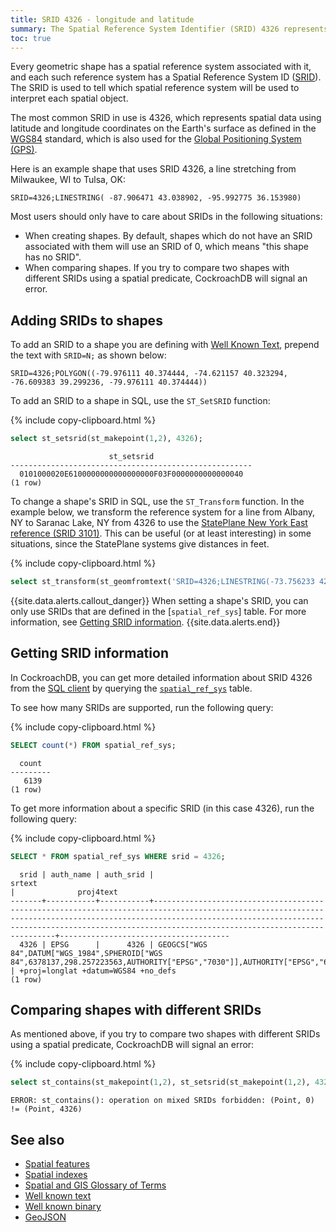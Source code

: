 ```yaml
---
title: SRID 4326 - longitude and latitude
summary: The Spatial Reference System Identifier (SRID) 4326 represents spatial data using latitude and longitude coordinates on the Earth's surface.
toc: true
---
```


Every geometric shape has a spatial reference system associated with it, and each such reference system has a Spatial Reference System ID ([SRID](spatial-glossary.html#srid)).  The SRID is used to tell which spatial reference system will be used to interpret each spatial object.

The most common SRID in use is 4326, which represents spatial data using latitude and longitude coordinates on the Earth's surface as defined in the [WGS84](spatial-glossary.html#wgs84) standard, which is also used for the [Global Positioning System (GPS)](https://en.wikipedia.org/wiki/Global_Positioning_System).

Here is an example shape that uses SRID 4326, a line stretching from Milwaukee, WI to Tulsa, OK:

~~~
SRID=4326;LINESTRING( -87.906471 43.038902, -95.992775 36.153980)
~~~

Most users should only have to care about SRIDs in the following situations:

- When creating shapes.  By default, shapes which do not have an SRID associated with them will use an SRID of 0, which means "this shape has no SRID".
- When comparing shapes. If you try to compare two shapes with different SRIDs using a spatial predicate, CockroachDB will signal an error.

## Adding SRIDs to shapes

To add an SRID to a shape you are defining with [Well Known Text](well-known-text.html), prepend the text with `SRID=N;` as shown below:

~~~
SRID=4326;POLYGON((-79.976111 40.374444, -74.621157 40.323294, -76.609383 39.299236, -79.976111 40.374444))
~~~

To add an SRID to a shape in SQL, use the `ST_SetSRID` function:

{% include copy-clipboard.html %}
~~~ sql
select st_setsrid(st_makepoint(1,2), 4326);
~~~

~~~
                      st_setsrid
------------------------------------------------------
  0101000020E6100000000000000000F03F0000000000000040
(1 row)
~~~

To change a shape's SRID in SQL, use the `ST_Transform` function.  In the example below, we transform the reference system for a line from Albany, NY to Saranac Lake, NY from 4326 to use the [StatePlane New York East reference (SRID 3101)](https://epsg.io/102715).  This can be useful (or at least interesting) in some situations, since the StatePlane systems give distances in feet.

{% include copy-clipboard.html %}
~~~ sql
select st_transform(st_geomfromtext('SRID=4326;LINESTRING(-73.756233 42.652580, -74.130833 44.326111)'),3101);
~~~

{{site.data.alerts.callout_danger}}
When setting a shape's SRID, you can only use SRIDs that are defined in the [`spatial_ref_sys`] table.  For more information, see [Getting SRID information](#getting-srid-information).
{{site.data.alerts.end}}

## Getting SRID information

In CockroachDB, you can get more detailed information about SRID 4326 from the [SQL client](cockroach-sql.html) by querying the [`spatial_ref_sys`](spatial-glossary.html#spatial_ref_sys) table.

To see how many SRIDs are supported, run the following query:

{% include copy-clipboard.html %}
~~~ sql
SELECT count(*) FROM spatial_ref_sys;
~~~

~~~
  count
---------
   6139
(1 row)
~~~

To get more information about a specific SRID (in this case 4326), run the following query:

{% include copy-clipboard.html %}
~~~ sql
SELECT * FROM spatial_ref_sys WHERE srid = 4326;
~~~

~~~
  srid | auth_name | auth_srid |                                                                                                                              srtext                                                                                                                              |              proj4text
-------+-----------+-----------+------------------------------------------------------------------------------------------------------------------------------------------------------------------------------------------------------------------------------------------------------------------+--------------------------------------
  4326 | EPSG      |      4326 | GEOGCS["WGS 84",DATUM["WGS_1984",SPHEROID["WGS 84",6378137,298.257223563,AUTHORITY["EPSG","7030"]],AUTHORITY["EPSG","6326"]],PRIMEM["Greenwich",0,AUTHORITY["EPSG","8901"]],UNIT["degree",0.0174532925199433,AUTHORITY["EPSG","9122"]],AUTHORITY["EPSG","4326"]] | +proj=longlat +datum=WGS84 +no_defs
(1 row)
~~~

## Comparing shapes with different SRIDs

As mentioned above, if you try to compare two shapes with different SRIDs using a spatial predicate, CockroachDB will signal an error:

{% include copy-clipboard.html %}
~~~ sql
select st_contains(st_makepoint(1,2), st_setsrid(st_makepoint(1,2), 4326));
~~~

~~~
ERROR: st_contains(): operation on mixed SRIDs forbidden: (Point, 0) != (Point, 4326)
~~~

## See also

- [Spatial features](spatial-features.html)
- [Spatial indexes](spatial-indexes.html)
- [Spatial and GIS Glossary of Terms](spatial-glossary.html)
- [Well known text](well-known-text.html)
- [Well known binary](well-known-binary.html)
- [GeoJSON](geojson.html)
